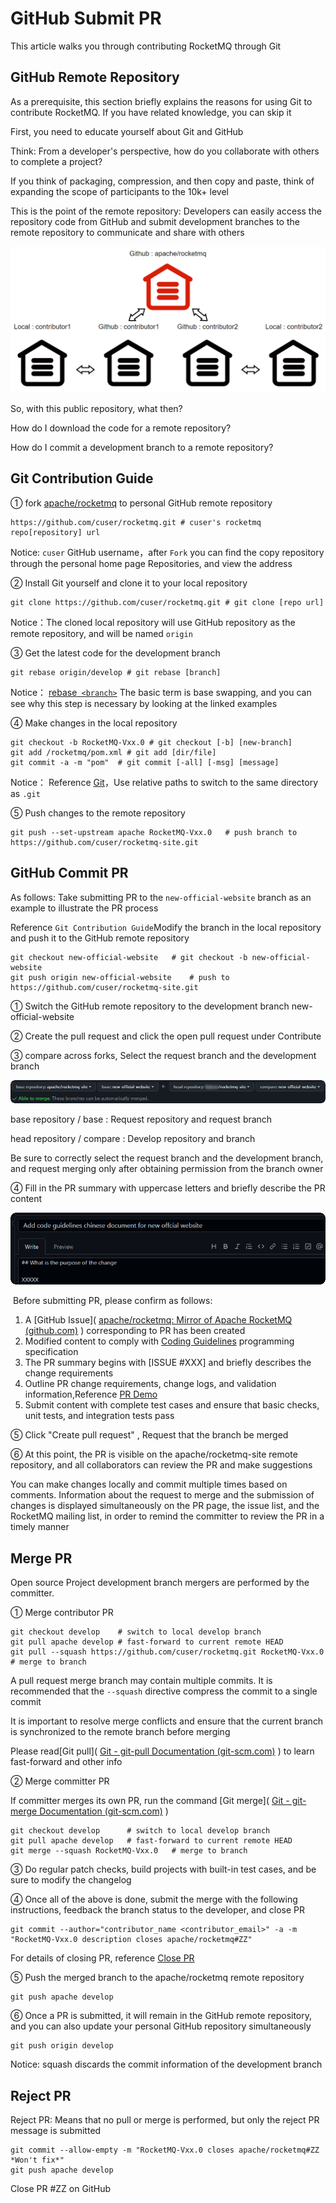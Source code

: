 #  GitHub Submit PR

This article walks you through contributing RocketMQ through Git

## GitHub Remote Repository

As a prerequisite, this section briefly explains the reasons for using Git to contribute RocketMQ. If you have related knowledge, you can skip it

First, you need to educate yourself about Git and GitHub

Think: From a developer's perspective, how do you collaborate with others to complete a project?

If you think of packaging, compression, and then copy and paste, think of expanding the scope of participants to the 10k+ level

This is the point of the remote repository: Developers can easily access the repository code from GitHub and submit development branches to the remote repository to communicate and share with others

![1656601484232](../picture/03pull-request/1_Github.png)

So, with this public repository, what then?

How do I download the code for a remote repository?

How do I commit a development branch to a remote repository?

## Git Contribution Guide

① fork [apache/rocketmq](https://github.com/apache/rocketmq) to personal GitHub remote repository

```shell
https://github.com/cuser/rocketmq.git # cuser's rocketmq repo[repository] url
```

Notice: ```cuser``` GitHub username，after ```Fork``` you can find the copy repository through the personal home page Repositories, and view the address

② Install Git yourself and clone it to your local repository

```shell
git clone https://github.com/cuser/rocketmq.git # git clone [repo url]
```

Notice：The cloned local repository will use GitHub repository as the remote repository, and will be named ```origin```

③ Get the latest code for the development branch

```shell
git rebase origin/develop # git rebase [branch]
```

Notice： [rebase` <branch>`](https://git-scm.com/docs/git-rebase) The basic term is base swapping, and you can see why this step is necessary by looking at the linked examples

④ Make changes in the local repository

```shell
git checkout -b RocketMQ-Vxx.0 # git checkout [-b] [new-branch]
git add /rocketmq/pom.xml # git add [dir/file]
git commit -a -m "pom"	# git commit [-all] [-msg] [message]
```

Notice： Reference [Git](https://git-scm.com/docs/git-add)，Use relative paths to switch to the same directory as ```.git``` 

⑤ Push changes to the remote repository

```shell
git push --set-upstream apache RocketMQ-Vxx.0	# push branch to https://github.com/cuser/rocketmq-site.git
```

## GitHub Commit PR

As follows: Take submitting PR to the ```new-official-website``` branch as an example to illustrate the PR process

Reference ```Git Contribution Guide```Modify the branch in the local repository and push it to the GitHub remote repository

```shell
git checkout new-official-website	# git checkout -b new-official-website
git push origin new-official-website	# push to https://github.com/cuser/rocketmq-site.git
```

① Switch the GitHub remote repository to the development branch new-official-website

② Create the pull request and click the open pull request under Contribute

③ compare across forks, Select the request branch and the development branch

![1656580236831](../picture/03pull-request/2_compare.png)

base repository / base : Request repository and request branch

head repository / compare : Develop repository and branch

Be sure to correctly select the request branch and the development branch, and request merging only after obtaining permission from the branch owner

④ Fill in the PR summary with uppercase letters and briefly describe the PR content 

![1656589498318](../picture/03pull-request/3_Write.png)

​	Before submitting PR, please confirm as follows:

1. A [GitHub Issue]( [apache/rocketmq: Mirror of Apache RocketMQ (github.com)](https://github.com/apache/rocketmq/issues) ) corresponding to PR has been created
2. Modified content to comply with [Coding Guidelines](/docs/contributionGuide/02code-guidelines) programming specification
3. The PR summary begins with [ISSUE #XXX] and briefly describes the change requirements
4. Outline PR change requirements, change logs, and validation information,Reference [PR Demo](https://github.com/apache/rocketmq/pull/152) 
5. Submit content with complete test cases and ensure that basic checks, unit tests, and integration tests pass

⑤ Click "Create pull request" , Request that the branch be merged

⑥ At this point, the PR is visible on the apache/rocketmq-site remote repository, and all collaborators can review the PR and make suggestions

You can make changes locally and commit multiple times based on comments. Information about the request to merge and the submission of changes is displayed simultaneously on the PR page, the issue list, and the RocketMQ mailing list, in order to remind the committer to review the PR in a timely manner

## Merge PR

Open source Project development branch mergers are performed by the committer.

① Merge contributor PR

```shell
git checkout develop	# switch to local develop branch
git pull apache develop	# fast-forward to current remote HEAD
git pull --squash https://github.com/cuser/rocketmq.git RocketMQ-Vxx.0  # merge to branch
```

A pull request merge branch may contain multiple commits. It is recommended that the ```--squash``` directive compress the commit to a single commit

It is important to resolve merge conflicts and ensure that the current branch is synchronized to the remote branch before merging
 
Please read[Git pull]( [Git - git-pull Documentation (git-scm.com)](https://git-scm.com/docs/git-pull) ) to learn fast-forward and other info

② Merge committer PR

If committer merges its own PR, run the command [Git merge]( [Git - git-merge Documentation (git-scm.com)](https://git-scm.com/docs/git-merge) ) 

```shell
git checkout develop      # switch to local develop branch
git pull apache develop   # fast-forward to current remote HEAD
git merge --squash RocketMQ-Vxx.0	# merge to branch
```

③ Do regular patch checks, build projects with built-in test cases, and be sure to modify the changelog

④ Once all of the above is done, submit the merge with the following instructions, feedback the branch status to the developer, and close PR

```shell
git commit --author="contributor_name <contributor_email>" -a -m "RocketMQ-Vxx.0 description closes apache/rocketmq#ZZ"
```

For details of closing PR, reference [Close PR](https://docs.github.com/cn/issues/tracking-your-work-with-issues/closing-an-issue) 

⑤ Push the merged branch to the apache/rocketmq remote repository

```shell
git push apache develop
```

⑥ Once a PR is submitted, it will remain in the GitHub remote repository, and you can also update your personal GitHub repository simultaneously

```shell
git push origin develop
```

Notice: squash discards the commit information of the development branch

## Reject PR

Reject PR: Means that no pull or merge is performed, but only the reject PR message is submitted

```SHELL
git commit --allow-empty -m "RocketMQ-Vxx.0 closes apache/rocketmq#ZZ *Won't fix*"
git push apache develop
```

Close PR #ZZ on GitHub


